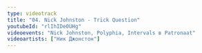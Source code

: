 ```yaml
---
type: videotrack
title: "04. Nick Johnston - Trick Question"
youtubeId: "rlIhIDe0UHg"
videoevents: "Nick Johnston, Polyphia, Intervals в Patronaat"
videoartists: ["Ник Джонстон"]
---
```

